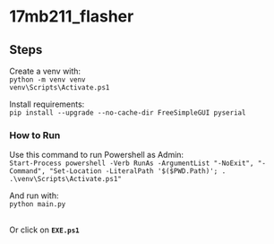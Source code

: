 # 17mb211_flasher

## Steps

Create a venv with:  
`python -m venv venv`  
`venv\Scripts\Activate.ps1`    

Install requirements:  
`pip install --upgrade --no-cache-dir FreeSimpleGUI pyserial`   
  
### How to Run
Use this command to run Powershell as Admin:   
`Start-Process powershell -Verb RunAs -ArgumentList "-NoExit", "-Command", "Set-Location -LiteralPath '$($PWD.Path)'; . .\venv\Scripts\Activate.ps1"`  

And run with:  
`python main.py `  
  
##  

Or click on __`EXE.ps1`__
